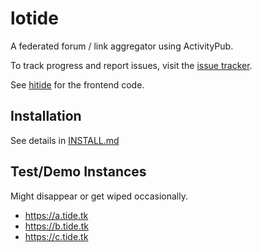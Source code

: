 # lotide
A federated forum / link aggregator using ActivityPub.

To track progress and report issues, visit the [issue tracker](https://todo.sr.ht/~vpzom/lotide).

See [hitide](https://git.sr.ht/~vpzom/hitide) for the frontend code.

## Installation
See details in [INSTALL.md](https://git.sr.ht/~vpzom/lotide/tree/master/doc/INSTALL.md)

## Test/Demo Instances
Might disappear or get wiped occasionally.

 - https://a.tide.tk
 - https://b.tide.tk
 - https://c.tide.tk
